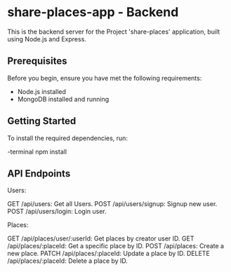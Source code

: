 # share-places-app - Backend

This is the backend server for the Project 'share-places' application, built using Node.js and Express.

## Prerequisites

Before you begin, ensure you have met the following requirements:

- Node.js installed
- MongoDB installed and running

## Getting Started

To install the required dependencies, run:

-terminal
npm install

## API Endpoints

Users:

GET /api/users: Get all Users.
POST /api/users/signup: Signup new user.
POST /api/users/login: Login user.

Places:

GET /api/places/user/:userId: Get places by creator user ID.
GET /api/places/:placeId: Get a specific place by ID.
POST /api/places: Create a new place.
PATCH /api/places/:placeId: Update a place by ID.
DELETE /api/places/:placeId: Delete a place by ID.
